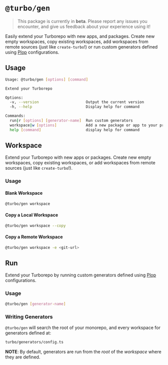 # `@turbo/gen`

> This package is currently in **beta**. Please report any issues you encounter, and give us feedback about your experience using it!

Easily extend your Turborepo with new apps, and packages. Create new empty workspaces, copy existing workspaces, add workspaces from remote sources (just like `create-turbo`!) or run custom generators defined using [Plop](https://plopjs.com/) configurations.

## Usage

```bash
Usage: @turbo/gen [options] [command]

Extend your Turborepo

Options:
  -v, --version                     Output the current version
  -h, --help                        Display help for command

Commands:
  run|r [options] [generator-name]  Run custom generators
  workspace|w [options]             Add a new package or app to your project
  help [command]                    display help for command
```

## Workspace

Extend your Turborepo with new apps or packages. Create new empty workspaces, copy existing workspaces, or add workspaces from remote sources (just like `create-turbo`!).

### Usage

#### Blank Workspace

```bash
@turbo/gen workspace
```

#### Copy a Local Workspace

```bash
@turbo/gen workspace --copy
```

#### Copy a Remote Workspace

```bash
@turbo/gen workspace -e <git-url>
```

## Run

Extend your Turborepo by running custom generators defined using [Plop](https://plopjs.com/) configurations.

### Usage

```bash
@turbo/gen [generator-name]
```

### Writing Generators

`@turbo/gen` will search the root of your monorepo, and every workspace for generators defined at:

```bash
turbo/generators/config.ts
```

**NOTE**: By default, generators are run from the _root_ of the _workspace_ where they are defined.

